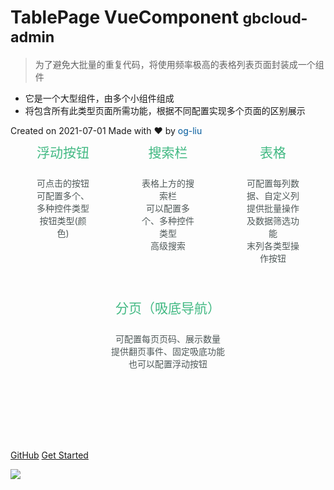 # TablePage VueComponent <small>gbcloud-admin</small>

>  为了避免大批量的重复代码，将使用频率极高的表格列表页面封装成一个组件

- 它是一个大型组件，由多个小组件组成
- 将包含所有此类型页面所需功能，根据不同配置实现多个页面的区别展示

<div>
  <span>Created on 2021-07-01 Made with ❤️ by </span>
  <a href="https://github.com/og-liu" target="_blank" style="text-decoration: none; color: #015a9c;">og-liu</a>
</div>

<div id="highlights">
  <div class="inner">
    <div class="point">
      <h2>浮动按钮</h2>
      <p>可点击的按钮<br/>可配置多个、多种控件类型<br />按钮类型(颜色)</p>
    </div>
    <div class="point">
      <h2>搜索栏</h2>
      <p>表格上方的搜索栏<br />可以配置多个、多种控件类型<br />高级搜索</p>
    </div>
    <div class="point">
      <h2>表格</h2>
      <p>可配置每列数据、自定义列<br />提供批量操作及数据筛选功能<br />末列各类型操作按钮</p>
    </div>
  </div>
  <div class="inner">
    <div class="point">
      <h2>分页（吸底导航）</h2>
      <p>可配置每页页码、展示数量<br />提供翻页事件、固定吸底功能<br />也可以配置浮动按钮</p>
    </div>
  </div>
</div>

<style>
/*body {*/
/*  !*background: linear-gradient(to left bottom, hsl(101, 100%, 85%) 0%,hsl(19, 100%, 85%) 100%);*!*/
/*  !*background: linear-gradient(to left bottom, hsl(73, 100%, 85%) 0%,hsl(221, 100%, 85%) 100%);*!*/
/*}*/
#highlights {
  padding-bottom: 70px;
}
#highlights .inner {
  display: flex;
  max-width: 900px;
  margin: 0 auto;
  text-align: center;
}
#highlights .point {
  width: 33%;
  display: inline-block;
  vertical-align: top;
  box-sizing: border-box;
  padding: 0 2em;
}
#highlights .point h2 {
  color: #42b983;
  font-size: 1.5em;
  font-weight: 400;
  margin: 0;
  padding: 0.5em 0;
}
#highlights .point p {
  color: #4f5959;
}
#highlights .point {
  display: block;
  margin: 0 auto;
  width: 300px;
  padding: 0 40px 30px;
}
section.cover.has-mask .mask {opacity: 0.86;}
</style>

[GitHub](https://github.com/og-liu/tablepage-vuejs)
[Get Started](#快速上手)

![](https://www.giaott.com/images/2022/07/04/2LDLp.jpg)
